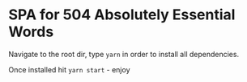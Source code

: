 # SPA for 504 Absolutely Essential Words

Navigate to the root dir, type `yarn` in order to install all dependencies.

Once installed hit `yarn start` - enjoy